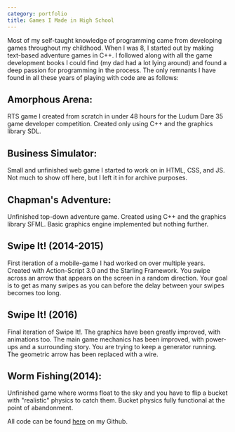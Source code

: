 ```yaml
---
category: portfolio
title: Games I Made in High School
---
```

Most of my self-taught knowledge of programming came from developing games throughout my childhood. When I was 8, I started out by making text-based adventure games in C++. I followed along with all the game development books I could find (my dad had a lot lying around) and found a deep passion for programming in the process. The only remnants I have found in all these years of playing with code are as follows:

## Amorphous Arena:

RTS game I created from scratch in under 48 hours for the Ludum Dare 35 game developer competition. 
Created only using C++ and the graphics library SDL.

## Business Simulator:

Small and unfinished web game I started to work on in HTML, CSS, and JS.
Not much to show off here, but I left it in for archive purposes.

## Chapman's Adventure:
    
Unfinished top-down adventure game. Created using C++ and the graphics library SFML.
Basic graphics engine implemented but nothing further.

## Swipe It! (2014-2015)
    
First iteration of a mobile-game I had worked on over multiple years. Created with Action-Script 3.0 and the Starling Framework.
You swipe across an arrow that appears on the screen in a random direction.
Your goal is to get as many swipes as you can before the delay between your swipes becomes too long. 

## Swipe It! (2016)
    
Final iteration of Swipe It!.
The graphics have been greatly improved, with animations too.
The main game mechanics has been improved, with power-ups and a surrounding story. You are trying to keep a generator running.
The geometric arrow has been replaced with a wire.

## Worm Fishing(2014):

Unfinished game where worms float to the sky and you have to flip a bucket with "realistic" physics to catch them.
Bucket physics fully functional at the point of abandonment.

All code can be found [here](https://github.com/aMusicalCoder) on my Github.